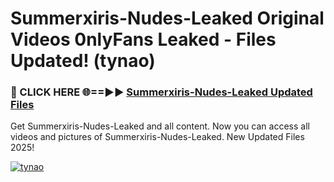 # Summerxiris-Nudes-Leaked Original Videos 0nlyFans Leaked - Files Updated! (tynao)

<h3>🔴 CLICK HERE 🌐==►► <a href="https://tinyurl.com/4mcuefdz" rel="nofollow">Summerxiris-Nudes-Leaked Updated Files</a></h3>

Get Summerxiris-Nudes-Leaked and all content. Now you can access all videos and pictures of Summerxiris-Nudes-Leaked. New Updated Files 2025!

[![tynao](https://i.imgur.com/StAQSOY.gif)](https://tinyurl.com/4mcuefdz)
